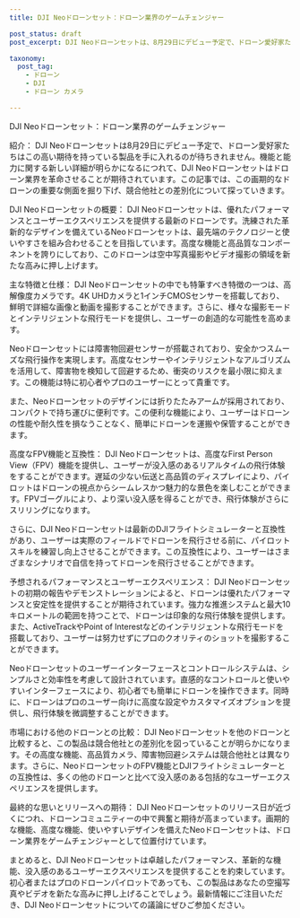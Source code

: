 ```yaml
---
title: DJI Neoドローンセット：ドローン業界のゲームチェンジャー

post_status: draft
post_excerpt: DJI Neoドローンセットは、8月29日にデビュー予定で、ドローン愛好家たちはこの高い期待を持っている製品を手に入れるのが待ちきれません。機能と能力に関する新しい詳細が明らかになるにつれて、DJI Neoドローンセットはドローン業界を革命させることが期待されています。この記事では、この画期的なドローンの重要な側面を掘り下げ、競合他社との差別化について探っていきます。

taxonomy:
  post_tag:
    - ドローン
    - DJI
    - ドローン カメラ

---
```

DJI Neoドローンセット：ドローン業界のゲームチェンジャー

紹介：
DJI Neoドローンセットは8月29日にデビュー予定で、ドローン愛好家たちはこの高い期待を持っている製品を手に入れるのが待ちきれません。機能と能力に関する新しい詳細が明らかになるにつれて、DJI Neoドローンセットはドローン業界を革命させることが期待されています。この記事では、この画期的なドローンの重要な側面を掘り下げ、競合他社との差別化について探っていきます。

DJI Neoドローンセットの概要：
DJI Neoドローンセットは、優れたパフォーマンスとユーザーエクスペリエンスを提供する最新のドローンです。洗練された革新的なデザインを備えているNeoドローンセットは、最先端のテクノロジーと使いやすさを組み合わせることを目指しています。高度な機能と高品質なコンポーネントを誇りにしており、このドローンは空中写真撮影やビデオ撮影の領域を新たな高みに押し上げます。

主な特徴と仕様：
DJI Neoドローンセットの中でも特筆すべき特徴の一つは、高解像度カメラです。4K UHDカメラと1インチCMOSセンサーを搭載しており、鮮明で詳細な画像と動画を撮影することができます。さらに、様々な撮影モードとインテリジェントな飛行モードを提供し、ユーザーの創造的な可能性を高めます。

Neoドローンセットには障害物回避センサーが搭載されており、安全かつスムーズな飛行操作を実現します。高度なセンサーやインテリジェントなアルゴリズムを活用して、障害物を検知して回避するため、衝突のリスクを最小限に抑えます。この機能は特に初心者やプロのユーザーにとって貴重です。

また、Neoドローンセットのデザインには折りたたみアームが採用されており、コンパクトで持ち運びに便利です。この便利な機能により、ユーザーはドローンの性能や耐久性を損なうことなく、簡単にドローンを運搬や保管することができます。

高度なFPV機能と互換性：
DJI Neoドローンセットは、高度なFirst Person View（FPV）機能を提供し、ユーザーが没入感のあるリアルタイムの飛行体験をすることができます。遅延の少ない伝送と高品質のディスプレイにより、パイロットはドローンの視点からシームレスかつ魅力的な景色を楽しむことができます。FPVゴーグルにより、より深い没入感を得ることができ、飛行体験がさらにスリリングになります。

さらに、DJI Neoドローンセットは最新のDJIフライトシミュレーターと互換性があり、ユーザーは実際のフィールドでドローンを飛行させる前に、パイロットスキルを練習し向上させることができます。この互換性により、ユーザーはさまざまなシナリオで自信を持ってドローンを飛行させることができます。

予想されるパフォーマンスとユーザーエクスペリエンス：
DJI Neoドローンセットの初期の報告やデモンストレーションによると、ドローンは優れたパフォーマンスと安定性を提供することが期待されています。強力な推進システムと最大10キロメートルの範囲を持つことで、ドローンは印象的な飛行体験を提供します。また、ActiveTrackやPoint of Interestなどのインテリジェントな飛行モードを搭載しており、ユーザーは努力せずにプロのクオリティのショットを撮影することができます。

Neoドローンセットのユーザーインターフェースとコントロールシステムは、シンプルさと効率性を考慮して設計されています。直感的なコントロールと使いやすいインターフェースにより、初心者でも簡単にドローンを操作できます。同時に、ドローンはプロのユーザー向けに高度な設定やカスタマイズオプションを提供し、飛行体験を微調整することができます。

市場における他のドローンとの比較：
DJI Neoドローンセットを他のドローンと比較すると、この製品は競合他社との差別化を図っていることが明らかになります。その高度な機能、高品質カメラ、障害物回避システムは競合他社とは異なります。さらに、NeoドローンセットのFPV機能とDJIフライトシミュレーターとの互換性は、多くの他のドローンと比べて没入感のある包括的なユーザーエクスペリエンスを提供します。

最終的な思いとリリースへの期待：
DJI Neoドローンセットのリリース日が近づくにつれ、ドローンコミュニティーの中で興奮と期待が高まっています。画期的な機能、高度な機能、使いやすいデザインを備えたNeoドローンセットは、ドローン業界をゲームチェンジャーとして位置付けています。

まとめると、DJI Neoドローンセットは卓越したパフォーマンス、革新的な機能、没入感のあるユーザーエクスペリエンスを提供することを約束しています。初心者またはプロのドローンパイロットであっても、この製品はあなたの空撮写真やビデオを新たな高みに押し上げることでしょう。最新情報にご注目いただき、DJI Neoドローンセットについての議論にぜひご参加ください。
